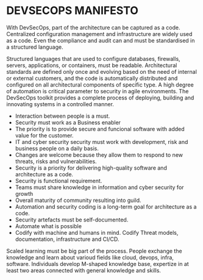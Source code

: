 DEVSECOPS MANIFESTO 
==========

With DevSecOps, part of the architecture can be captured as a code. Centralized configuration management and infrastructure are widely used as a code. Even the compliance and audit can and must be standardised in a structured language. 

Structured languages that are used to configure databases, firewalls, servers, applications, or containers, must be readable. Architectural standards are defined only once and evolving based on the need of internal or external customers, and the code is automatically distributed and configured on all architectural components of specific type. A high degree of automation is critical parameter to security in agile environments. The DevSecOps toolkit provides a complete process of deploying, building and innovating systems in a controlled manner. 

* Interaction between people is a must. 
* Security must work as a Business enabler 
* The priority is to provide secure and funcional software with added value for the customer. 
* IT and cyber security security must work with development, risk and business people on a daily basis.
* Changes are welcome because they allow them to respond to new threats, risks and vulnerabilities.
* Security is a priority for delivering high-quality software and architecture as a code. 
* Security is functional requirement. 
* Teams must share knowledge in information and cyber security for growth
* Overall maturity of community resulting into guild. 
* Automation and security coding is a long-term goal for architecture as a code. 
* Security artefacts must be self-documented. 
* Automate what is possible 
* Codify with machine and humans in mind. Codify Threat models, documentation, infrastructure and CI/CD. 

Scaled learning must be big part of the process. People exchange the knowledge and learn about varioud fields like cloud, devops, infra, software. Individuals develop M-shaped knowledge base, expertize in at least two areas connected with general knowledge and skills. 
